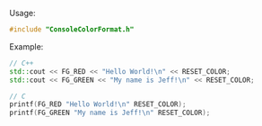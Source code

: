 Usage:
```cpp
#include "ConsoleColorFormat.h"
```

Example:
```cpp
// C++
std::cout << FG_RED << "Hello World!\n" << RESET_COLOR;
std::cout << FG_GREEN << "My name is Jeff!\n" << RESET_COLOR;
```

```c
// C
printf(FG_RED "Hello World!\n" RESET_COLOR);
printf(FG_GREEN "My name is Jeff!\n" RESET_COLOR);
```
